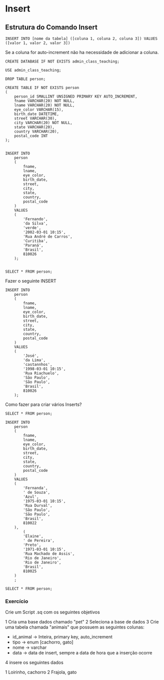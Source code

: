 # Insert

## Estrutura do Comando Insert

```
INSERT INTO [nome da tabela] ([coluna 1, coluna 2, coluna 3]) VALUES ([valor 1, valor 2, valor 3])
```

Se a coluna for auto-increment não ha necessidade de adicionar a coluna.

```
CREATE DATABASE IF NOT EXISTS admin_class_teaching;

USE admin_class_teaching;

DROP TABLE person;

CREATE TABLE IF NOT EXISTS person
(
    person_id SMALLINT UNSIGNED PRIMARY KEY AUTO_INCREMENT,
    fname VARCHAR(20) NOT NULL,
    lname VARCHAR(20) NOT NULL,
    eye_color VARCHAR(15),
    birth_date DATETIME,
    street VARCHAR(30),
    city VARCHAR(20) NOT NULL,
    state VARCHAR(20),
    country VARCHAR(20),
    postal_code INT
);


INSERT INTO 
    person 
    (
        fname,
        lname,
        eye_color,
        birth_date,
        street,
        city,
        state,
        country,
        postal_code
    )
    VALUES
    (
        'Fernando',
        'da Silva',
        'verde',
        '2002-03-01 10:15',
        'Rua André de Carros',
        'Curitiba',
        'Paraná',
        'Brasil',
        810026
    );


SELECT * FROM person;
```

Fazer o seguinte INSERT


```
INSERT INTO 
    person 
    (
        fname,
        lname,
        eye_color,
        birth_date,
        street,
        city,
        state,
        country,
        postal_code
    )
    VALUES
    (
        'José',
        'da Lima',
        'castannhos',
        '1998-03-01 10:15',
        'Rua Riachuelo',
        'São Paulo',
        'São Paulo',
        'Brasil',
        810026
    );

```

Como fazer para criar vários Inserts?

```
SELECT * FROM person;

INSERT INTO 
    person 
    (
        fname,
        lname,
        eye_color,
        birth_date,
        street,
        city,
        state,
        country,
        postal_code
    )
    VALUES
    (
        'Fernanda',
        ' de Souza',
        'Azul',
        '1975-03-01 10:15',
        'Rua Durval',
        'São Paulo',
        'São Paulo',
        'Brasil',
        810022
    ),
        (
        'Elaine',
        ' de Pereira',
        'Preto',
        '1971-03-01 10:15',
        'Rua Machado de Assis',
        'Rio de Janeiro',
        'Rio de Janeiro',
        'Brasil',
        810025
    )
    ;

SELECT * FROM person;
```
### Exercício

Crie um Script .sq com os seguintes objetivos


1 Cria uma base dados chamado "pet"
2 Seleciona a base de dados
3 Crie uma tabela chamada "animais" que possuem as seguintes colunas:

* id_animal -> Inteira, primary key, auto_increment
* tipo -> enum [cachorro, gato]
* nome -> varchar
* data -> data de insert, sempre a data de hora que a inserção ocorre


4 insere os seguintes dados

1 Loirinho, cachorro
2 Frajola, gato

